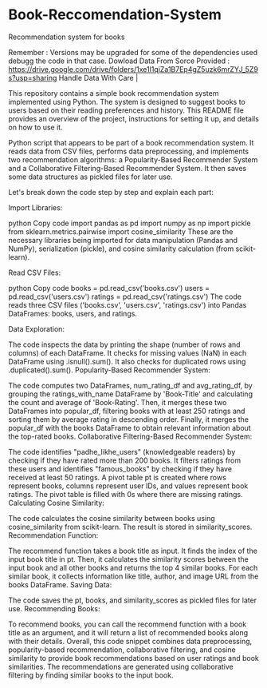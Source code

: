 # Book-Reccomendation-System
Recommendation system for books 



Remember : Versions may be upgraded for some of the dependencies used debugg the code in that case.
Dowload Data From Sorce Provided : https://drive.google.com/drive/folders/1xe1l1qjZa1B7Ep4gZ5uzk6mrZYJ_5Z9s?usp=sharing
Handle Data With Care |



This repository contains a simple book recommendation system implemented using Python. The system is designed to suggest books to users based on their reading preferences and history. This README file provides an overview of the project, instructions for setting it up, and details on how to use it.

Python script that appears to be part of a book recommendation system. It reads data from CSV files, performs data preprocessing, and implements two recommendation algorithms: a Popularity-Based Recommender System and a Collaborative Filtering-Based Recommender System. It then saves some data structures as pickled files for later use.

Let's break down the code step by step and explain each part:

Import Libraries:

python
Copy code
import pandas as pd
import numpy as np
import pickle
from sklearn.metrics.pairwise import cosine_similarity
These are the necessary libraries being imported for data manipulation (Pandas and NumPy), serialization (pickle), and cosine similarity calculation (from scikit-learn).

Read CSV Files:

python
Copy code
books = pd.read_csv('books.csv')
users = pd.read_csv('users.csv')
ratings = pd.read_csv('ratings.csv')
The code reads three CSV files ('books.csv', 'users.csv', 'ratings.csv') into Pandas DataFrames: books, users, and ratings.

Data Exploration:

The code inspects the data by printing the shape (number of rows and columns) of each DataFrame.
It checks for missing values (NaN) in each DataFrame using .isnull().sum().
It also checks for duplicated rows using .duplicated().sum().
Popularity-Based Recommender System:

The code computes two DataFrames, num_rating_df and avg_rating_df, by grouping the ratings_with_name DataFrame by 'Book-Title' and calculating the count and average of 'Book-Rating'.
Then, it merges these two DataFrames into popular_df, filtering books with at least 250 ratings and sorting them by average rating in descending order.
Finally, it merges the popular_df with the books DataFrame to obtain relevant information about the top-rated books.
Collaborative Filtering-Based Recommender System:

The code identifies "padhe_likhe_users" (knowledgeable readers) by checking if they have rated more than 200 books.
It filters ratings from these users and identifies "famous_books" by checking if they have received at least 50 ratings.
A pivot table pt is created where rows represent books, columns represent user IDs, and values represent book ratings.
The pivot table is filled with 0s where there are missing ratings.
Calculating Cosine Similarity:

The code calculates the cosine similarity between books using cosine_similarity from scikit-learn. The result is stored in similarity_scores.
Recommendation Function:

The recommend function takes a book title as input.
It finds the index of the input book title in pt.
Then, it calculates the similarity scores between the input book and all other books and returns the top 4 similar books.
For each similar book, it collects information like title, author, and image URL from the books DataFrame.
Saving Data:

The code saves the pt, books, and similarity_scores as pickled files for later use.
Recommending Books:

To recommend books, you can call the recommend function with a book title as an argument, and it will return a list of recommended books along with their details.
Overall, this code snippet combines data preprocessing, popularity-based recommendation, collaborative filtering, and cosine similarity to provide book recommendations based on user ratings and book similarities. The recommendations are generated using collaborative filtering by finding similar books to the input book.






